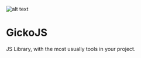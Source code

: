 ![alt text](https://raw.githubusercontent.com/alexsan134/GickoJS/master/img/banner.png)
# GickoJS
JS Library, with the most usually tools in your project.
